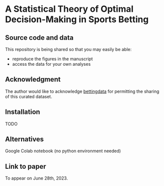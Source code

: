 # A Statistical Theory of Optimal Decision-Making in Sports Betting
## Source code and data

This repository is being shared so that you may easily be able:
- reproduce the figures in the manuscript
- access the data for your own analyses

## Acknowledgment 
The author would like to acknowledge [bettingdata](https://bettingdata.com/) 
for permitting the sharing of this curated dataset. 

## Installation
TODO

## Alternatives
Google Colab notebook (no python environment needed)

## Link to paper
To appear on June 28th, 2023. 


